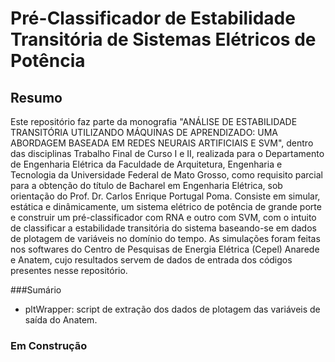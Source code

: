 # Pré-Classificador de Estabilidade Transitória de Sistemas Elétricos de Potência 
## Resumo
Este repositório faz parte da monografia "ANÁLISE DE ESTABILIDADE TRANSITÓRIA UTILIZANDO MÁQUINAS DE APRENDIZADO: UMA ABORDAGEM BASEADA EM REDES NEURAIS ARTIFICIAIS E SVM", dentro das disciplinas Trabalho Final de Curso I e II, realizada para o Departamento de Engenharia Elétrica da Faculdade de Arquitetura, Engenharia e Tecnologia da Universidade Federal de Mato Grosso, como requisito parcial para a obtenção do título de Bacharel em Engenharia Elétrica, sob orientação do Prof. Dr. Carlos Enrique Portugal Poma.
Consiste em simular, estática e dinâmicamente, um sistema elétrico de potência de grande porte e construir um pré-classificador com RNA e outro com SVM, com o intuito de classificar a estabilidade transitória do sistema baseando-se em dados de plotagem de variáveis no domínio do tempo.
As simulações foram feitas nos softwares do Centro de Pesquisas de Energia Elétrica (Cepel) Anarede e Anatem, cujo resultados servem de dados de entrada dos códigos presentes nesse repositório.

###Sumário
- pltWrapper: script de extração dos dados de plotagem das variáveis de saída do Anatem.
### Em Construção

